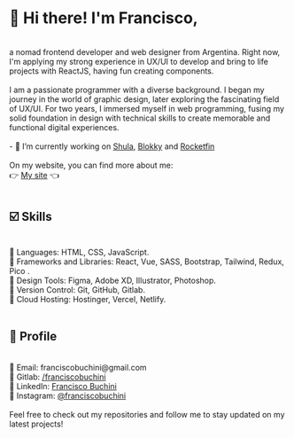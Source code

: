 <h1> 👋 Hi there! I'm Francisco, </h1> <br>
a nomad frontend developer and web designer from Argentina. Right now, I'm applying my strong experience in UX/UI to develop and bring to life projects with ReactJS, having fun creating components. 
<br> <br>
I am a passionate programmer with a diverse background. I began my journey in the world of graphic design, later exploring the fascinating field of UX/UI. For two years, I immersed myself in web programming, fusing my solid foundation in design with technical skills to create memorable and functional digital experiences. <br>
<br>
- 🌱 I’m currently working on <a href="https://www.shula.app/" target="_blank">Shula</a>, <a href="https://blokky.app/" target="_blank">Blokky</a> and <a href="https://rocketfin.vercel.app/" target="_blank">Rocketfin</a><br>
<br>
On my website, you can find more about me: <br>
👉 <a href="https://franciscobuchini.vercel.app/" target="_blank">My site</a> 👈 <br>
<br>
<h2> ☑️ Skills </h2> <br>
🔸 Languages: HTML, CSS, JavaScript. <br>
🔸 Frameworks and Libraries: React, Vue, SASS, Bootstrap, Tailwind, Redux, Pico . <br>
🔸 Design Tools: Figma, Adobe XD, Illustrator, Photoshop. <br>
🔸 Version Control: Git, GitHub, Gitlab. <br>
🔸 Cloud Hosting: Hostinger, Vercel, Netlify. <br>
<br>
<h2> 🤙 Profile </h2> <br>
🔸 Email: franciscobuchini@gmail.com <br>
🔸 Gitlab: <a href="https://gitlab.com/franciscobuchini" target="_blank">/franciscobuchini</a> <br> 
🔸 LinkedIn: <a href="https://www.linkedin.com/in/franciscobuchini/" target="_blank">Francisco Buchini</a> <br>
🔸 Instagram: <a href="https://www.instagram.com/franciscobuchini/" target="_blank">@franciscobuchini</a> <br> 
<br>
Feel free to check out my repositories and follow me to stay updated on my latest projects! <br>
